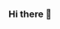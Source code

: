 ### Hi there 👋

<!--
**featt/featt** is a ✨ _special_ ✨ repository because its `README.md` (this file) appears on your GitHub profile.

Here are some ideas to get you started:

[![willianrod's wakatime stats](https://github-readme-stats.vercel.app/api/wakatime?feat=willianrod)](https://github.com/anuraghazra/github-readme-stats)

-->
